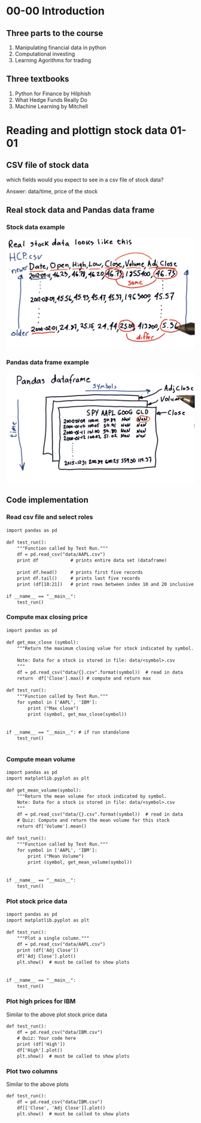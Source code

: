# 00-00 Introduction
## Three parts to the course
1. Manipulating financial data in python
2. Computational investing
3. Learning Agorithms for trading

## Three textbooks
1. Python for Finance by Hilphish
2. What Hedge Funds Really Do
3. Machine Learning by Mitchell

# Reading and plottign stock data 01-01
## CSV file of stock data
which fields would you expect to see in a csv file of stock data? 

Answer: data/time, price of the stock


## Real stock data and Pandas data frame
### Stock data example 
![csv example](https://raw.githubusercontent.com/suereey/ML4T_summer_study/main/screenshot/01_csv_data.PNG?token=AJQS7UTPVFRR4G3VGNYWKIDAUP72A)

### Pandas data frame example
![Pandas example](https://raw.githubusercontent.com/suereey/ML4T_summer_study/main/screenshot/01_pandas_datafram.PNG?token=AJQS7UVE7TEAFXHBIYL3PJ3AUP76I)

## Code implementation
### Read csv file and select roles

```
import pandas as pd

def test_run():
    """Function called by Test Run."""
    df = pd.read_csv("data/AAPL.csv")
    print df		    # prints entire data set (dataframe)

    print df.head()		# prints first five records
    print df.tail()	    # prints last five records
    print (df[10:21])	# print rows between index 10 and 20 inclusive

if __name__ == "__main__":
    test_run()
```

### Compute max closing price
```
import pandas as pd

def get_max_close (symbol):
    """Return the maximum closing value for stock indicated by symbol.

    Note: Data for a stock is stored in file: data/<symbol>.csv
    """
    df = pd.read_csv("data/{}.csv".format(symbol))  # read in data
    return  df['Close'].max() # compute and return max
  
def test_run():
    """Function called by Test Run."""
    for symbol in ['AAPL', 'IBM']:
        print ("Max close")
        print (symbol, get_max_close(symbol))


if __name__ == "__main__": # if run standalone
    test_run()
	
```

### Compute mean volume
```
import pandas as pd
import matplotlib.pyplot as plt
	
def get_mean_volume(symbol):
    """Return the mean volume for stock indicated by symbol.
    Note: Data for a stock is stored in file: data/<symbol>.csv
    """
    df = pd.read_csv("data/{}.csv".format(symbol))  # read in data
    # Quiz: Compute and return the mean volume for this stock
    return df['Volume'].mean()
   
def test_run():
    """Function called by Test Run."""
    for symbol in ['AAPL', 'IBM']:
        print ("Mean Volume")
        print (symbol, get_mean_volume(symbol))

		
if __name__ == "__main__":
    test_run()
```

### Plot stock price data
```
import pandas as pd
import matplotlib.pyplot as plt

def test_run():
    """Plot a single column."""
    df = pd.read_csv("data/AAPL.csv")
    print (df['Adj Close'])
    df['Adj Close'].plot()
    plt.show()  # must be called to show plots


if __name__ == "__main__":
    test_run()
```
### Plot high prices for IBM
Similar to the above plot stock price data
```
def test_run():
    df = pd.read_csv("data/IBM.csv")
    # Quiz: Your code here
    print (df['High'])
    df['High'].plot()
    plt.show()  # must be called to show plots

```

### Plot two columns
Similar to the above plots
```
def test_run():
    df = pd.read_csv("data/IBM.csv")
    df[['Close', 'Adj Close']].plot()
    plt.show()  # must be called to show plots
```